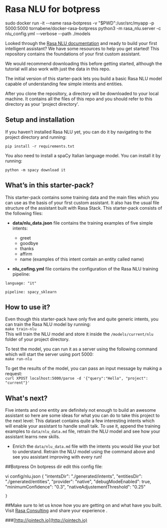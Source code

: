 # Rasa NLU for botpress


  
sudo  docker run -it  --name rasa-botpress -v "$PWD":/usr/src/myapp  -p 5000:5000  tornabene/docker-rasa-botpress  python3  -m rasa_nlu.server -c nlu_config.yml  --verbose   --path ./models




Looked through the [Rasa NLU documentation](http://rasa.com/docs/nlu/) and ready to build your first intelligent assistant? We have some resources to help you get started! This repository contains the foundations of your first custom assistant.

 
We would recommend downloading this before getting started, although the tutorial will also work with just the data in this repo. 

The initial version of this starter-pack lets you build a basic Rasa NLU model capable of understanding few simple intents and entities. 


After you clone the repository, a directory    will be downloaded to your local machine. It contains all the files of this repo and you should refer to this directory as your 'project directory'.


## Setup and installation

If you haven’t installed Rasa NLU yet, you can do it by navigating to the project directory and running:
```
pip install -r requirements.txt
```

You also need to install a spaCy Italian language model. You can install it by running:

```
python -m spacy download it
```


## What’s in this starter-pack?

This starter-pack contains some training data and the main files which you can use as the basis of your first custom assistant. It also has the usual file structure of the assistant built with Rasa Stack. This starter-pack consists of the following files:

- **data/nlu_data.json** file contains the training examples of five simple intents:
	- greet
	- goodbye
	- thanks
	- affirm
	- name (examples of this intent contain an entity called name)
	
- **nlu_cofing.yml** file contains the configuration of the Rasa NLU training pipeline:
```text
language: "it"

pipeline: spacy_sklearn
```	

## How to use it?
Even though this starter-pack have only five and quite generic intents, you can train the Rasa NLU model by running:  
```make train-nlu```  
This will train the NLU model and store it inside the `/models/current/nlu` folder of your project directory.

To test the model, you can run it as a server using the following command which will start the server using port 5000:  
```make run-nlu```  

To get the results of the model, you can pass an input message by making a request:  
```curl XPOST localhost:5000/parse -d '{"query":"Hello", "project": "current"}'```  

## What's next?
Five intents and one entity are definitely not enough to build an awesome assistant so here are some ideas for what you can do to take this project to the next level:
 This dataset contains quite a few interesting intents which will enable your assistant to handle small talk. To use it, append the training examples to `data/nlu_data.md` file, retrain the NLU model and see how your assistant learns new skills.
- Enrich the `data/nlu_data.md` file with the intents you would like your bot to understand. Retrain the NLU model using the command above and see you assistant improving with every run!


##Botpress
On botpress dir edit this config file:
>
vi config/nlu.json
	{
	  "intentsDir": "./generated/intents",
 	 "entitiesDir": "./generated/entities",	
 	 "provider": "native",
	 "debugModeEnabled": true,
 	 "minimumConfidence": "0.3",
 	 "nativeAdjustementThreshold": "0.25"

	} 
	  

##Make sure to let us know how you are getting on and what have you built. Visit [Rasa Consulting](http://jointech.io) and share your experience .

###[http://jointech.io](http://jointech.io)
